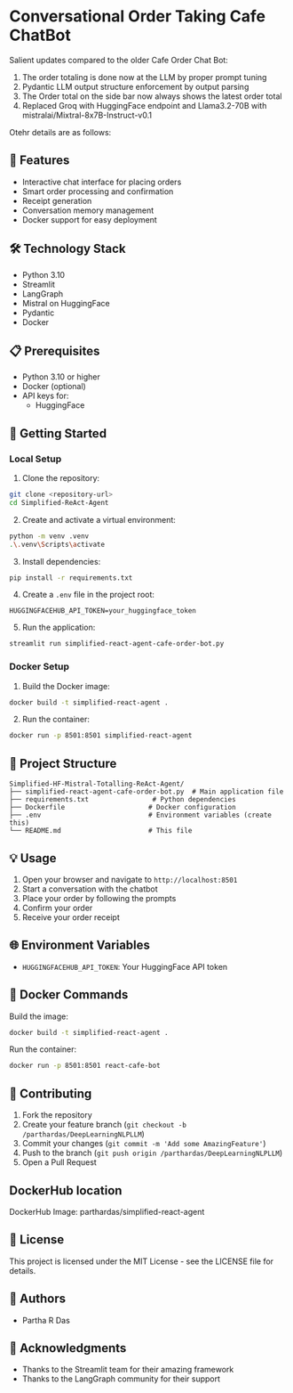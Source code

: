 # Conversational Order Taking Cafe ChatBot

Salient updates compared to the older Cafe Order Chat Bot:

1. The order totaling is done now at the LLM by proper prompt tuning
2. Pydantic LLM output structure enforcement by output parsing
3. The Order total on the side bar now always shows the latest order total
4. Replaced Groq with HuggingFace endpoint and Llama3.2-70B with mistralai/Mixtral-8x7B-Instruct-v0.1

Otehr details are as follows:
## 🌟 Features

- Interactive chat interface for placing orders
- Smart order processing and confirmation
- Receipt generation
- Conversation memory management
- Docker support for easy deployment

## 🛠️ Technology Stack

- Python 3.10
- Streamlit
- LangGraph
- Mistral on HuggingFace
- Pydantic
- Docker

## 📋 Prerequisites

- Python 3.10 or higher
- Docker (optional)
- API keys for:
  - HuggingFace
  
## 🚀 Getting Started

### Local Setup

1. Clone the repository:
```bash
git clone <repository-url>
cd Simplified-ReAct-Agent
```

2. Create and activate a virtual environment:
```bash
python -m venv .venv
.\.venv\Scripts\activate
```

3. Install dependencies:
```bash
pip install -r requirements.txt
```

4. Create a `.env` file in the project root:
```env
HUGGINGFACEHUB_API_TOKEN=your_huggingface_token
```

5. Run the application:
```bash
streamlit run simplified-react-agent-cafe-order-bot.py
```

### Docker Setup

1. Build the Docker image:
```bash
docker build -t simplified-react-agent .
```

2. Run the container:
```bash
docker run -p 8501:8501 simplified-react-agent
```

## 📁 Project Structure

```
Simplified-HF-Mistral-Totalling-ReAct-Agent/
├── simplified-react-agent-cafe-order-bot.py  # Main application file
├── requirements.txt                # Python dependencies
├── Dockerfile                     # Docker configuration
├── .env                           # Environment variables (create this)
└── README.md                      # This file
```

## 💡 Usage

1. Open your browser and navigate to `http://localhost:8501`
2. Start a conversation with the chatbot
3. Place your order by following the prompts
4. Confirm your order
5. Receive your order receipt

## 🌐 Environment Variables

- `HUGGINGFACEHUB_API_TOKEN`: Your HuggingFace API token 

## 🐳 Docker Commands

Build the image:
```bash
docker build -t simplified-react-agent .
```

Run the container:
```bash
docker run -p 8501:8501 react-cafe-bot
```

## 🤝 Contributing

1. Fork the repository
2. Create your feature branch (`git checkout -b /parthardas/DeepLearningNLPLLM`)
3. Commit your changes (`git commit -m 'Add some AmazingFeature'`)
4. Push to the branch (`git push origin /parthardas/DeepLearningNLPLLM`)
5. Open a Pull Request

## DockerHub location

DockerHub Image: parthardas/simplified-react-agent

## 📄 License

This project is licensed under the MIT License - see the LICENSE file for details.

## 👥 Authors

- Partha R Das

## 🙏 Acknowledgments

- Thanks to the Streamlit team for their amazing framework
- Thanks to the LangGraph community for their support